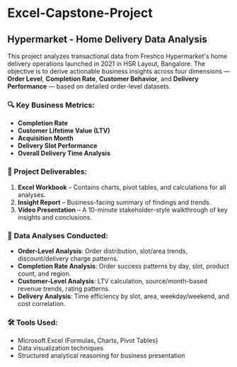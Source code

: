 # Excel-Capstone-Project

##  Hypermarket - Home Delivery Data Analysis

This project analyzes transactional data from Freshco Hypermarket's home delivery operations launched in 2021 in HSR Layout, Bangalore. The objective is to derive actionable business insights across four dimensions — **Order Level**, **Completion Rate**, **Customer Behavior**, and **Delivery Performance** — based on detailed order-level datasets.

### 🔍 Key Business Metrics:

* **Completion Rate**
* **Customer Lifetime Value (LTV)**
* **Acquisition Month**
* **Delivery Slot Performance**
* **Overall Delivery Time Analysis**

### 📁 Project Deliverables:

1. **Excel Workbook** – Contains charts, pivot tables, and calculations for all analyses.
2. **Insight Report** – Business-facing summary of findings and trends.
3. **Video Presentation** – A 10-minute stakeholder-style walkthrough of key insights and conclusions.

### 📂 Data Analyses Conducted:

* **Order-Level Analysis**: Order distribution, slot/area trends, discount/delivery charge patterns.
* **Completion Rate Analysis**: Order success patterns by day, slot, product count, and region.
* **Customer-Level Analysis**: LTV calculation, source/month-based revenue trends, rating patterns.
* **Delivery Analysis**: Time efficiency by slot, area, weekday/weekend, and cost correlation.

### 🛠 Tools Used:

* Microsoft Excel (Formulas, Charts, Pivot Tables)
* Data visualization techniques
* Structured analytical reasoning for business presentation

